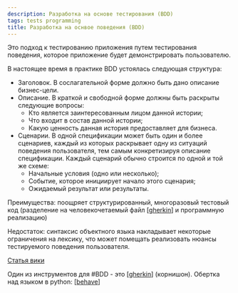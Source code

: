 ```yaml
---
description: Разработка на основе тестирования (BDD)
tags: tests programming
title: Разработка на оснвое поведения (BDD)
---
```

Это подход к тестированию приложения путем тестирования поведения, которое приложение будет демонстрировать пользователю.

В настоящее время в практике BDD устоялась следующая структура:

- Заголовок. В сослагательной форме должно быть дано описание бизнес-цели.
- Описание. В краткой и свободной форме должны быть раскрыты следующие вопросы:
  - Кто является заинтересованным лицом данной истории;
  - Что входит в состав данной истории;
  - Какую ценность данная история предоставляет для бизнеса.
- Сценарии. В одной спецификации может быть один и более сценариев, каждый из которых раскрывает одну из ситуаций поведения пользователя, тем самым конкретизируя описание спецификации. Каждый сценарий обычно строится по одной и той же схеме:
  - Начальные условия (одно или несколько);
  - Событие, которое инициирует начало этого сценария;
  - Ожидаемый результат или результаты.

Преимущества: поощряет структурированный, многоразовый тестовый код (разделение на  человекочетаемый файл [[gherkin]] и программную реализацию)

Недостаток: синтаксис объектного языка накладывает некоторые ограничения на лексику, что может помещать реализовать нюансы тестируемого поведения пользователя.

[Статья вики](https://ru.wikipedia.org/wiki/BDD_(%D0%BF%D1%80%D0%BE%D0%B3%D1%80%D0%B0%D0%BC%D0%BC%D0%B8%D1%80%D0%BE%D0%B2%D0%B0%D0%BD%D0%B8%D0%B5))

Один из инструментов для #BDD - это [[gherkin]] (корнишон). Обертка над языком в python: [[behave]]

[//begin]: # "Autogenerated link references for markdown compatibility"
[gherkin]: gherkin "Gherkin"
[behave]: behave "Behave"
[//end]: # "Autogenerated link references"